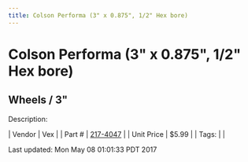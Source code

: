 ```yaml
---
title: Colson Performa (3" x 0.875", 1/2" Hex bore)
---
```


# Colson Performa (3" x 0.875", 1/2" Hex bore)
## Wheels / 3"
Description: 	 

| Vendor | Vex | 
| Part # | [217-4047](http://www.vexrobotics.com/vexpro/motion/wheels-and-hubs/colsonperforma.html) | 
| Unit Price | $5.99 | 
| Tags: |  | 

Last updated: Mon May 08 01:01:33 PDT 2017